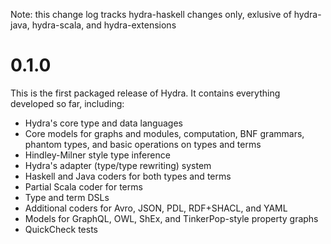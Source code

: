 Note: this change log tracks hydra-haskell changes only, exlusive of hydra-java, hydra-scala, and hydra-extensions

# 0.1.0

This is the first packaged release of Hydra. It contains everything developed so far, including:
* Hydra's core type and data languages
* Core models for graphs and modules, computation, BNF grammars, phantom types, and basic operations on types and terms
* Hindley-Milner style type inference
* Hydra's adapter (type/type rewriting) system
* Haskell and Java coders for both types and terms
* Partial Scala coder for terms
* Type and term DSLs
* Additional coders for Avro, JSON, PDL, RDF+SHACL, and YAML
* Models for GraphQL, OWL, ShEx, and TinkerPop-style property graphs
* QuickCheck tests

